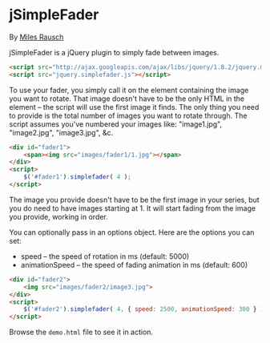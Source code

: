 # jSimpleFader #

By [Miles Rausch](http://milesrausch.com)

jSimpleFader is a jQuery plugin to simply fade between images.

```html
<script src="http://ajax.googleapis.com/ajax/libs/jquery/1.8.2/jquery.min.js"></script>
<script src="jquery.simplefader.js"></script>
```

To use your fader, you simply call it on the element containing the image you want to rotate. That image doesn't have to be the only HTML in the element &ndash; the script will use the first image it finds. The only thing you need to provide is the total number of images you want to rotate through. The script assumes you've numbered your images like: "image1.jpg", "image2.jpg", "image3.jpg", &amp;c.

```html
<div id="fader1">
    <span><img src="images/fader1/1.jpg"></span>
</div>
<script>
    $('#fader1').simplefader( 4 );
</script>
```

The image you provide doesn't have to be the first image in your series, but you do need to have images starting at 1. It will start fading from the image you provide, working in order.
    
You can optionally pass in an options object. Here are the options you can set:

  * speed &ndash; the speed of rotation in ms (default: 5000)
  * animationSpeed &ndash; the speed of fading animation in ms (default: 600)

```html
<div id="fader2">
    <img src="images/fader2/image3.jpg">
</div>
<script>
    $('#fader2').simplefader( 4, { speed: 2500, animationSpeed: 300 } );
</script>
```

Browse the `demo.html` file to see it in action.

